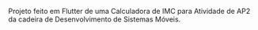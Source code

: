 Projeto feito em Flutter de uma Calculadora de IMC para Atividade de AP2 da cadeira de Desenvolvimento de Sistemas Móveis. 
